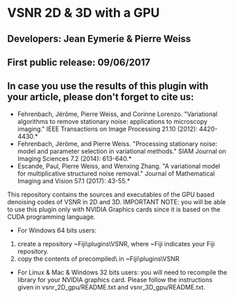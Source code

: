# VSNR 2D & 3D with a GPU
## Developers: Jean Eymerie & Pierre Weiss																	
## First public release: 09/06/2017																			
## In case you use the results of this plugin with your article, please don't forget to cite us:
* Fehrenbach, Jérôme, Pierre Weiss, and Corinne Lorenzo. "Variational algorithms to remove stationary noise: applications to microscopy imaging." IEEE Transactions on Image Processing 21.10 (2012): 4420-4430.*
* Fehrenbach, Jérôme, and Pierre Weiss. "Processing stationary noise: model and parameter selection in variational methods." SIAM Journal on Imaging Sciences 7.2 (2014): 613-640.*
* Escande, Paul, Pierre Weiss, and Wenxing Zhang. "A variational model for multiplicative structured noise removal." Journal of Mathematical Imaging and Vision 57.1 (2017): 43-55.*

This repository contains the sources and executables of the GPU based denoising codes of VSNR in 2D and 3D. 
IMPORTANT NOTE: you will be able to use this plugin only with NVIDIA Graphics cards since it is based on the CUDA programming language.

- For Windows 64 bits users:
1) create a repository ~Fiji\plugins\VSNR, where ~Fiji indicates your Fiji repository.
2) copy the contents of precompiled\ in ~Fiji\plugins\VSNR

- For Linux & Mac & Windows 32 bits users:
you will need to recompile the library for your NVIDIA graphics card. Please follow the instructions given in vsnr_2D_gpu/README.txt and  vsnr_3D_gpu/README.txt.
